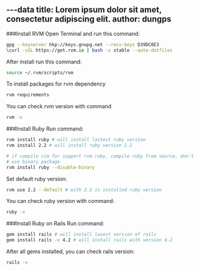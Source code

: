 ---data
title: Lorem ipsum dolor sit amet, consectetur adipiscing elit.
author: dungps
---


###Install RVM
Open Terminal and run this command:

```bash
gpg --keyserver hkp://keys.gnupg.net --recv-keys D39DC0E3
\curl -sSL https://get.rvm.io | bash -s stable --auto-dotfiles
```

After install run this command:

```bash
source ~/.rvm/scripts/rvm
```

To install packages for rvm dependency

```bash
rvm requirements
```

You can check rvm version with command

```bash
rvm -v
```

###Install Ruby
Run command:

```bash
rvm install ruby # will install lastest ruby version
rvm install 2.2 # will install ruby version 2.2

# if compile vim for support rvm ruby, compile ruby from source, don't
# use binary package
rvm install ruby --disable-binary
```

Set default ruby version:

```bash
rvm use 2.2 --default # with 2.2 is installed ruby version
```

You can check ruby version with command:

```bash
ruby -v
```

###Install Ruby on Rails
Run command:

```bash
gem install rails # will install lasest version of rails
gem install rails -v 4.2 # will install rails with version 4.2
```

After all gems installed, you can check rails version:

```bash
rails -v
```